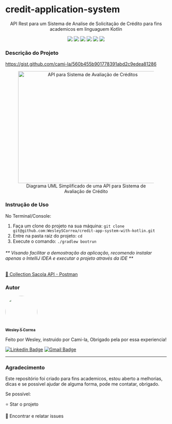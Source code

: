 <h1>credit-application-system</h1>
<p align="center">API Rest para um Sistema de Analise de Solicitação de Crédito para fins academicos em linguaguem Kotlin</p>
<p align="center">
     <a alt="Java">
        <img src="https://img.shields.io/badge/Java-v17-blue.svg" />
    </a>
    <a alt="Kotlin">
        <img src="https://img.shields.io/badge/Kotlin-v1.9.22-purple.svg" />
    </a>
    <a alt="Spring Boot">
        <img src="https://img.shields.io/badge/Spring%20Boot-v3.2.3-brightgreen.svg" />
    </a>
    <a alt="Gradle">
        <img src="https://img.shields.io/badge/Gradle-v7.6-lightgreen.svg" />
    </a>
    <a alt="H2 ">
        <img src="https://img.shields.io/badge/H2-v2.1.214-darkblue.svg" />
    </a>
    <a alt="Flyway">
        <img src="https://img.shields.io/badge/Flyway-v9.5.1-red.svg">
    </a>
</p>

<h3>Descrição do Projeto</h3>
<p><a href="https://gist.github.com/cami-la/560b455b901778391abd2c9edea81286">https://gist.github.com/cami-la/560b455b901778391abd2c9edea81286</a></p>
<figure>
<p align="center">
  <img src="https://i.imgur.com/7phya16.png" height="350" width="450" alt="API para Sistema de Avaliação de Créditos"/><br>
  Diagrama UML Simplificado de uma API para Sistema de Avaliação de Crédito
</p>
</figure>

<h3>Instrução de Uso</h3>
<p>No Terminal/Console:</p>
<ol>
	<li>Faça um clone do projeto na sua máquina: <code>git clone git@github.com:WesleySCorrea/credit-app-system-with-kotlin.git</code></li>
	<li>Entre na pasta raiz do projeto: <code>cd </code></li> 
	<li>Execute o comando: <code>./gradlew bootrun</code></li>
</ol>
<h6>** Visando facilitar a demostração da aplicação, recomendo instalar apenas o IntelliJ IDEA e executar o projeto através da IDE **</h6>

<a href="https://drive.google.com/file/d/1wxwioDHS1sKFPq4G7b24tVZb-XMnoj-l/view?usp=share_link"> 🚀 Collection Sacola API - Postman</a><br>

<h3>Autor</h3>

<a href="https://www.linkedin.com/in/wesleyscorrea/">
 <img style="border-radius: 50%;" src="https://avatars.githubusercontent.com/u/102701073?v=4" width="100px;" alt=""/>
 <br />
 <sub><b>Wesley S Correa</b></sub></a> <a href="https://www.instagram.com/wesleyscorrea/" title="Instagram"></a>

Feito por Wesley, instruido por Cami-la, Obrigado pela por essa experiencia!

[![Linkedin Badge](https://img.shields.io/badge/-Wesley-blue?style=flat-square&logo=Linkedin&logoColor=white&link=https://www.linkedin.com/in/wesleysilvestrecorrea/)](https://www.linkedin.com/in/wesleysilvestrecorrea/)
[![Gmail Badge](https://img.shields.io/badge/-wesleyscorrea@hotmail.com-c14438?style=flat-square&logo=Gmail&logoColor=white&link=mailto:wesleyscorrea@hotmail.com)](mailto:wesleyscorrea@hotmail.com)

<hr>
<h3>Agradecimento</h3>

Este repositório foi criado para fins academicos, estou aberto a melhorias, dicas e se possivel ajudar de alguma forma, pode me contatar, obrigado.<br>

Se possível:

⭐️ Star o projeto

🐛 Encontrar e relatar issues
